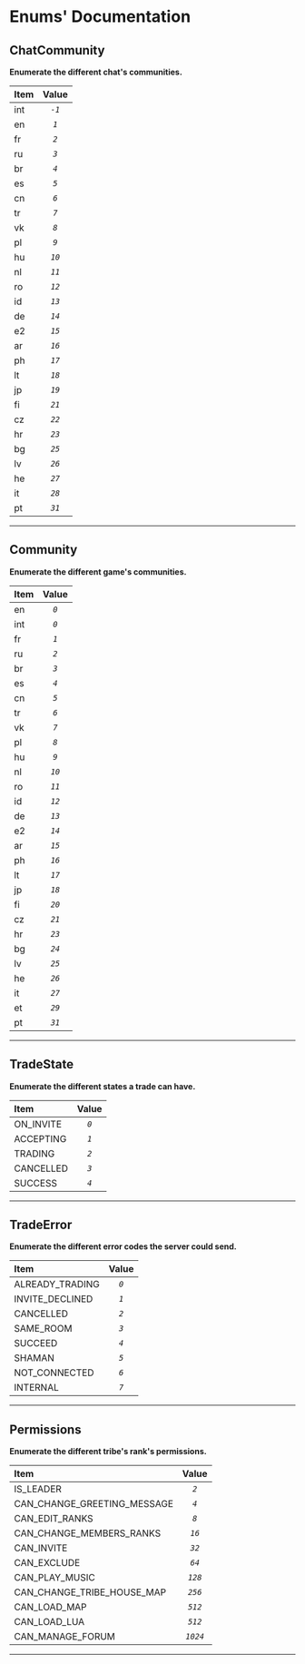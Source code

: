 # Enums' Documentation

## ChatCommunity
**Enumerate the different chat's communities.**

| Item | Value |
|:---- |:-----:|
| int | *`-1`* |
| en | *`1`* |
| fr | *`2`* |
| ru | *`3`* |
| br | *`4`* |
| es | *`5`* |
| cn | *`6`* |
| tr | *`7`* |
| vk | *`8`* |
| pl | *`9`* |
| hu | *`10`* |
| nl | *`11`* |
| ro | *`12`* |
| id | *`13`* |
| de | *`14`* |
| e2 | *`15`* |
| ar | *`16`* |
| ph | *`17`* |
| lt | *`18`* |
| jp | *`19`* |
| fi | *`21`* |
| cz | *`22`* |
| hr | *`23`* |
| bg | *`25`* |
| lv | *`26`* |
| he | *`27`* |
| it | *`28`* |
| pt | *`31`* |

---
## Community
**Enumerate the different game's communities.**

| Item | Value |
|:---- |:-----:|
| en | *`0`* |
| int | *`0`* |
| fr | *`1`* |
| ru | *`2`* |
| br | *`3`* |
| es | *`4`* |
| cn | *`5`* |
| tr | *`6`* |
| vk | *`7`* |
| pl | *`8`* |
| hu | *`9`* |
| nl | *`10`* |
| ro | *`11`* |
| id | *`12`* |
| de | *`13`* |
| e2 | *`14`* |
| ar | *`15`* |
| ph | *`16`* |
| lt | *`17`* |
| jp | *`18`* |
| fi | *`20`* |
| cz | *`21`* |
| hr | *`23`* |
| bg | *`24`* |
| lv | *`25`* |
| he | *`26`* |
| it | *`27`* |
| et | *`29`* |
| pt | *`31`* |

---
## TradeState
**Enumerate the different states a trade can have.**

| Item | Value |
|:---- |:-----:|
| ON_INVITE | *`0`* |
| ACCEPTING | *`1`* |
| TRADING | *`2`* |
| CANCELLED | *`3`* |
| SUCCESS | *`4`* |

---
## TradeError
**Enumerate the different error codes the server could send.**

| Item | Value |
|:---- |:-----:|
| ALREADY_TRADING | *`0`* |
| INVITE_DECLINED | *`1`* |
| CANCELLED | *`2`* |
| SAME_ROOM | *`3`* |
| SUCCEED | *`4`* |
| SHAMAN | *`5`* |
| NOT_CONNECTED | *`6`* |
| INTERNAL | *`7`* |

---
## Permissions
**Enumerate the different tribe's rank's permissions.**

| Item | Value |
|:---- |:-----:|
| IS_LEADER | *`2`* |
| CAN_CHANGE_GREETING_MESSAGE | *`4`* |
| CAN_EDIT_RANKS | *`8`* |
| CAN_CHANGE_MEMBERS_RANKS | *`16`* |
| CAN_INVITE | *`32`* |
| CAN_EXCLUDE | *`64`* |
| CAN_PLAY_MUSIC | *`128`* |
| CAN_CHANGE_TRIBE_HOUSE_MAP | *`256`* |
| CAN_LOAD_MAP | *`512`* |
| CAN_LOAD_LUA | *`512`* |
| CAN_MANAGE_FORUM | *`1024`* |

---
